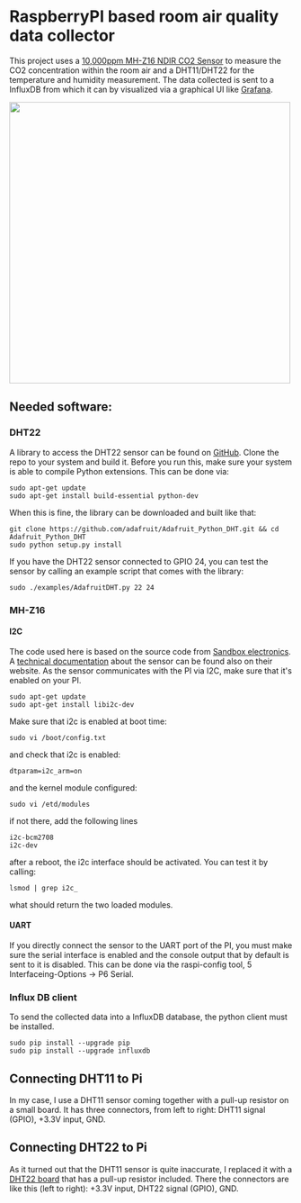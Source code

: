 # RaspberryPI based room air quality data collector

This project uses a [10,000ppm MH-Z16 NDIR CO2 Sensor](http://sandboxelectronics.com/?product=mh-z16-ndir-co2-sensor-with-i2cuart-5v3-3v-interface-for-arduinoraspeberry-pi) 
to measure the CO2 concentration within the room air and a DHT11/DHT22 for the temperature and humidity measurement.
The data collected is sent to a InfluxDB from which it can by visualized via a graphical UI like [Grafana](https://grafana.com/).

<img src="https://gehridav.github.io/img/co2-temp-pi-project.jpg" width="500"/>
   
## Needed software:
### DHT22
A library to access the DHT22 sensor can be found on [GitHub](https://github.com/adafruit/Adafruit_Python_DHT). Clone the 
repo to your system and build it. Before you run this, make sure your system is able to compile Python extensions. This can be done via:
```
sudo apt-get update
sudo apt-get install build-essential python-dev
```
When this is fine, the library can be downloaded and built like that:

```
git clone https://github.com/adafruit/Adafruit_Python_DHT.git && cd Adafruit_Python_DHT
sudo python setup.py install
```
If you have the DHT22 sensor connected to GPIO 24, you can test the sensor by calling an example script that comes with the library:
```
sudo ./examples/AdafruitDHT.py 22 24
```

### MH-Z16

#### I2C

The code used here is based on the source code from [Sandbox electronics](https://github.com/SandboxElectronics/NDIR). 
A [technical documentation](http://sandboxelectronics.com/?p=1126) about the sensor can be found also on their website.
As the sensor communicates with the PI via I2C, make sure that it's enabled on your PI. 
```
sudo apt-get update
sudo apt-get install libi2c-dev
```
Make sure that i2c is enabled at boot time:
```
sudo vi /boot/config.txt
```
and check that i2c is enabled:
```
dtparam=i2c_arm=on
```
and the kernel module configured:
```
sudo vi /etd/modules
```
if not there, add the following lines
```
i2c-bcm2708
i2c-dev
```

after a reboot, the i2c interface should be activated. You can test it by calling:
```
lsmod | grep i2c_
```
what should return the two loaded modules.

#### UART

If you directly connect the sensor to the UART port of the PI, you must make sure the serial interface is enabled and the console output that by default is sent to it is disabled.
This can be done via the raspi-config tool, 5 Interfaceing-Options -> P6 Serial.  

### Influx DB client
To send the collected data into a InfluxDB database, the python client must be installed.
```
sudo pip install --upgrade pip
sudo pip install --upgrade influxdb
``` 
 
## Connecting DHT11 to Pi
In my case, I use a DHT11 sensor coming together with a pull-up resistor on a small board. It has three connectors, from left to right:
 DHT11 signal (GPIO), +3.3V input, GND.

## Connecting DHT22 to Pi
As it turned out that the DHT11 sensor is quite inaccurate, I replaced it with a [DHT22 board](https://www.aliexpress.com/item/DHT22-AM2302-Digital-Temperature-And-Humidity-Sensor-Module-Replace-SHT11-SHT15/2038550076.html) that has a pull-up resistor included. There the connectors are like this (left to right): +3.3V input, DHT22 signal (GPIO), GND.
 
